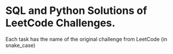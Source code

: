 # SQL and Python Solutions of LeetCode Challenges.

Each task has the name of the original challenge from LeetCode (in snake_case)

